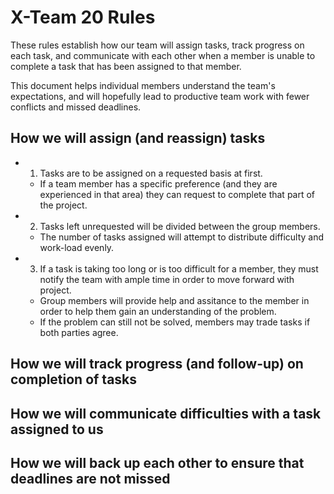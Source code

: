 # X-Team 20 Rules

These rules establish how our team will assign tasks,
track progress on each task, and communicate with each other 
when a member is unable to complete a task that has been assigned to that member.

This document helps individual members understand the team's expectations,
and will hopefully lead to productive team work with fewer conflicts
and missed deadlines.

## How we will assign (and reassign) tasks
* 1. Tasks are to be assigned on a requested basis at first.
   * If a team member has a specific preference (and they are experienced in that area) they can request to complete that part of         the project.
  
* 2. Tasks left unrequested will be divided between the group members. 
    * The number of tasks assigned will attempt to distribute difficulty and work-load evenly.

* 3. If a task is taking too long or is too difficult for a member, they must notify the team with ample time in order to move forward with project.
    * Group members will provide help and assitance to the member in order to help them gain an understanding of the problem.
    * If the problem can still not be solved, members may trade tasks if both parties agree. 



## How we will track progress (and follow-up) on completion of tasks



## How we will communicate difficulties with a task assigned to us



## How we will back up each other to ensure that deadlines are not missed





